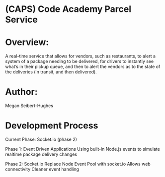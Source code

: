 # (CAPS) Code Academy Parcel Service

# Overview:

A real-time service that allows for vendors, such as restaurants, to alert a system of a package needing to be delivered, for drivers to instantly see what’s in their pickup queue, and then to alert the vendors as to the state of the deliveries (in transit, and then delivered).

# Author:
Megan Seibert-Hughes

# Development Process
Current Phase: Socket.io (phase 2)

Phase 1: Event Driven Applications
Using built-in Node.js events to simulate realtime package delivery changes

Phase 2: Socket.io
Replace Node Event Pool with socket.io
Allows web connectivity
Cleaner event handling
